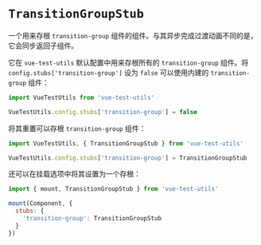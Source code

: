 # `TransitionGroupStub`

一个用来存根 `transition-group` 组件的组件。与其异步完成过渡动画不同的是，它会同步返回子组件。

它在 `vue-test-utils` 默认配置中用来存根所有的 `transition-group` 组件。将 `config.stubs['transition-group']` 设为 `false` 可以使用内建的 `transition-group` 组件：

```js
import VueTestUtils from 'vue-test-utils'

VueTestUtils.config.stubs['transition-group'] = false
```

将其重置可以存根 `transition-group` 组件：

```js
import VueTestUtils, { TransitionGroupStub } from 'vue-test-utils'

VueTestUtils.config.stubs['transition-group'] = TransitionGroupStub
```

还可以在挂载选项中将其设置为一个存根：

```js
import { mount, TransitionGroupStub } from 'vue-test-utils'

mount(Component, {
  stubs: {
    'transition-group': TransitionGroupStub
  }
})
```
